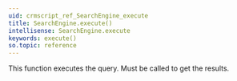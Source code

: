 ```yaml
---
uid: crmscript_ref_SearchEngine_execute
title: SearchEngine.execute()
intellisense: SearchEngine.execute
keywords: execute()
so.topic: reference
---
```



This function executes the query.
Must be called to get the results.



